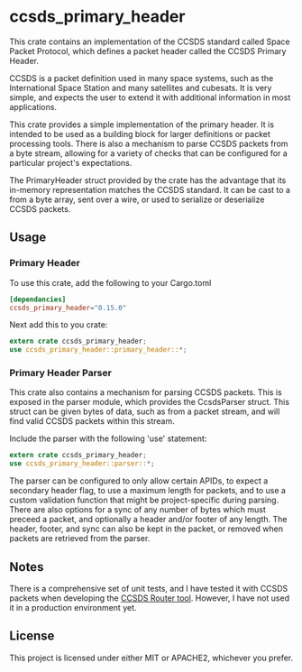 # ccsds\_primary\_header
This crate contains an implementation of the CCSDS standard
called Space Packet Protocol, which defines a packet header
called the CCSDS Primary Header.


CCSDS is a packet definition used in many space systems, such as the
International Space Station and many satellites and cubesats.
It is very simple, and expects the user to extend it with additional
information in most applications. 


This crate provides a simple implementation of the
primary header. It is intended to be used as a building
block for larger definitions or packet processing tools.
There is also a mechanism to parse CCSDS packets from a byte
stream, allowing for a variety of checks that can be configured
for a particular project's expectations.


The PrimaryHeader struct provided by the crate has the
advantage that its in-memory representation matches the
CCSDS standard. It can be cast to a from a 
byte array, sent over a wire, or used to serialize or
deserialize CCSDS packets.


## Usage

### Primary Header
To use this crate, add the following to your Cargo.toml
```toml
[dependancies]
ccsds_primary_header="0.15.0"
```

Next add this to you crate:
```rust
extern crate ccsds_primary_header;
use ccsds_primary_header::primary_header::*;
```

### Primary Header Parser
This crate also contains a mechanism for parsing CCSDS packets. This
is exposed in the parser module, which provides the CcsdsParser struct.
This struct can be given bytes of data, such as from a packet stream, and
will find valid CCSDS packets within this stream.


Include the parser with the following 'use' statement:
```rust
extern crate ccsds_primary_header;
use ccsds_primary_header::parser::*;
```

The parser can be configured to only allow certain APIDs, to expect
a secondary header flag, to use a maximum length for packets, and to
use a custom validation function that might be project-specific during
parsing. There are also options for a sync of any number of bytes which must
preceed a packet, and optionally a header and/or footer of any length. The header,
footer, and sync can also be kept in the packet, or removed when packets are retrieved
from the parser.


## Notes
There is a comprehensive set of unit tests, and I have tested it with CCSDS packets when
developing the [CCSDS Router tool](https://github.com/nsmryan/CCSDS-Router).
However, I have not used it in a production environment yet.

## License
This project is licensed under either MIT or APACHE2, whichever you prefer.
